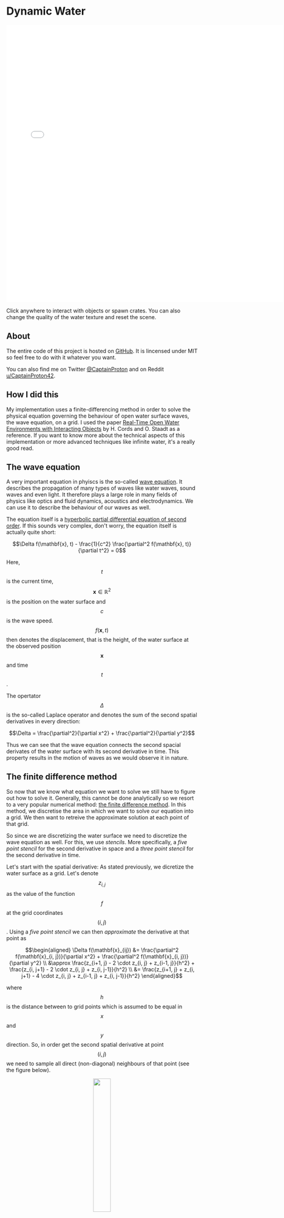 # Dynamic Water

<div align="center"><iframe width="730px" height="730px" frameBorder="0" src="water.html"></iframe></div>

Click anywhere to interact with objects or spawn crates. You can also change the quality of the water texture and reset the scene.

## About

The entire code of this project is hosted on [GitHub](https://github.com/CaptainProton42/DynamicWaterDemo). It is lincensed under MIT so feel free to do with it whatever you want.

You can also find me on Twitter [@CaptainProton](https://twitter.com/CaptainProton42) and on Reddit [u/CaptainProton42](https://www.reddit.com/user/captainproton42).

## How I did this

My implementation uses a finite-differencing method in order to solve the physical equation governing the behaviour of open water surface waves, the wave equation, on a grid. I used the paper [Real-Time Open Water Environments with Interacting Objects](https://www.researchgate.net/publication/221314832_Real-Time_Open_Water_Environments_with_Interacting_Objects) by H. Cords and O. Staadt as a reference. If you want to know more about the technical aspects of this implementation or more advanced techniques like infinite water, it's a really good read.

## The wave equation

A very important equation in phyiscs is the so-called [wave equation](https://en.wikipedia.org/wiki/Wave_equation). It describes the propagation of many types of waves like water waves, sound waves and even light. It therefore plays a large role in many fields of physics like optics and fluid dynamics, acoustics and electrodynamics. We can use it to describe the behaviour of our waves as well.

The equation itself is a [hyperbolic partial differential equation of second order](https://en.wikipedia.org/wiki/Hyperbolic_partial_differential_equation). If this sounds very complex, don't worry, the equation itself is actually quite short:

$$\Delta f(\mathbf{x}, t) - \frac{1}{c^2} \frac{\partial^2 f(\mathbf{x}, t)}{\partial t^2} = 0$$

Here, $$t$$ is the current time, $$\mathbf{x} \in \mathbb{R}^2$$ is the position on the water surface and $$c$$ is the wave speed. $$f(\mathbf{x}, t)$$ then denotes the displacement, that is the height, of the water surface at the observed position $$\mathbf{x}$$ and time $$t$$.

The opertator $$\Delta$$ is the so-called Laplace operator and denotes the sum of the second spatial derivatives in every direction:

$$\Delta = \frac{\partial^2}{\partial x^2} + \frac{\partial^2}{\partial y^2}$$

Thus we can see that the wave equation connects the second spacial derivates of the water surface with its second derivative in time. This property results in the motion of waves as we would observe it in nature.

## The finite difference method

So now that we know what equation we want to solve we still have to figure out how to solve it. Generally, this cannot be done analytically so we resort to a very popular numerical method: [the finite difference method](https://en.wikipedia.org/wiki/Finite_difference_method). In this method, we discretise the area in which we want to solve our equation into a grid. We then want to retreive the approximate solution at each point of that grid.

So since we are discretizing the water surface we need to discretize the wave equation as well. For this, we use *stencils*. More specifically, a *five point stencil* for the second derivative in space and a *three point stencil* for the second derivative in time.

Let's start with the spatial derivative: As stated previously, we dicretize the water surface as a grid. Let's denote $$z_{i, j}$$ as the value of the function $$f$$ at the grid coordinates $$(i, j)$$. Using a *five point stencil* we can then *approximate* the derivative at that point as

$$\begin{aligned}
\Delta f(\mathbf{x}_{ij}) &= \frac{\partial^2 f(\mathbf{x}_{i, j})}{\partial x^2} + \frac{\partial^2 f(\mathbf{x}_{i, j})}{\partial y^2} \\
&\approx \frac{z_{i+1, j} - 2 \cdot z_{i, j} + z_{i-1, j}}{h^2} + \frac{z_{i, j+1} - 2 \cdot z_{i, j} + z_{i, j-1}}{h^2} \\
&= \frac{z_{i+1, j} + z_{i, j+1} - 4 \cdot z_{i, j} + z_{i-1, j} + z_{i, j-1}}{h^2}
\end{aligned}$$

where $$h$$ is the distance between to grid points which is assumed to be equal in $$x$$ and $$y$$ direction. So, in order get the second spatial derivative at point $$(i, j)$$ we need to sample all direct (non-diagonal) neighbours of that point (see the figure below).

<div align="center"><img width="30%" src="https://raw.githubusercontent.com/CaptainProton42/DynamicWaterDemo/media/stencil.png"></div>

However, the wave equation also contains a second time derivative which we need to discretize as well. For the time discretization, we simply use the physics process delta time $$\Delta t$$ (which is a constant in Godot). We use the upper index $$t$$ to denote the point in time. The complete notation is $$z_{i, j}^t$$ for the displacement at grid coordinates $$(i, j)$$ and time $$t$$. In order to now approximate the second time derivate, we can just use the following three-point-stencil:

$$\frac{\partial^2 f(\mathbf{x}, t)}{\partial t^2} \approx \frac{z_{i, j}^{t+1} - 2 \cdot z_{i, j}^t + z_{i, j}^{t-1}}{\Delta t^2}$$

Now that we have dicretized both derivatives, let's just plug them back into the initial wave equation and solve for $$z_{i, j}^{t+1}$$:

$$\begin{align}
0 &= \Delta f(\mathbf{x}, t) - \frac{1}{c^2} \frac{\partial^2 f(\mathbf{x}, t)}{\partial t^2} \\
0 &= \frac{z_{i+1, j} + z_{i, j+1} - 4 \cdot z_{i, j} + z_{i-1, j} + z_{i, j-1}}{h^2} - \frac{1}{c^2} \cdot \frac{z_{i, j}^{t+1} - 2 \cdot z_{i, j}^t + z_{i, j}^{t-1}}{\Delta t^2}\\
z_{i, j}^{t+1} &= a \cdot (z_{i+1, j}^t + z_{i, j+1}^t + z_{i-1, j}^t + z_{i, j-1}^t) + (2 - 4a) \cdot z_{i, j}^t - z_{i, j}^{t-1}
\end{align}$$

where we introduce $$a = \frac{c^2 \Delta t^2}{h^2}$$. In order to obtain a stable simulation, $$a < 0.5$$ needs to hold true. We thus have some limits on our choice of $\Delta t$ and $h$, depending on how fast our waves should propagate. Grids with less points (and thus large $$h$$) are generally more stable but also less accurate. It is desirable to keep $$\Delta t$$ as small as reasonably possible which means high framerates will benefit our simulation.

**Let's break down the final equation:** In order to update and retreive $$z_{i, j}^{t+1}$$, we need to know the grid neighbouring grid values at time $$t$$ as well as the previous displacement values at time $$t$$ and $$t-1$$. We can start our grid from any arbitrary initial conditions and let it evolve over time.

Now that we know the theory, let's get to the actual implementation.

## Implementation of the finite difference method

In order to bring the finite difference method to life, I used fragment shaders. Textures are basically just two-dimensional grids that can hold values (colors) at each grid point (pixel). We make use of this convenient property and simply use a texture as the grid for our finite difference method.

In the editor, I created a new viewport called `SimulationViewport`. This viewport in return contains a `ColorRect` as shown below.

<div align="center"><img width="30%" src="https://raw.githubusercontent.com/CaptainProton42/DynamicWaterDemo/media/implementation.PNG"></div>

I then applied a shader to the `ColorRect` which contains the simulation code. The pixel size of the `ColorRect` thus defines the size of our simulation grid. Two textures are passed as uniforms to this shader: `z_tex` which holds the grid values $$z_{i, j}^t$$ and `z_old_tex` which holds the grid values $$z_{i, j}^{t-1}$$. The resulting values $$z_{i, j}^{t+1}$$ are then rendered to the `ColorRect` by the fragment shader. In order to retreive the current grid values, we can then simply retreive the contents of `SimulationViewport` with a `ViewportTexture`.

The snippet below contains the part of the simulation shader assigned to `ColorRect` which does the heavy lifting:

```
void fragment() {
    float pix_size = 1.0f/grid_points;

    vec4 z = a * (texture(z_tex, UV + vec2(pix_size, 0.0f))
                + texture(z_tex, UV - vec2(pix_size, 0.0f))
		+ texture(z_tex, UV + vec2(0.0f, pix_size)) 
		+ texture(z_tex, UV - vec2(0.0f, pix_size)))
	     + (2.0f - 4.0f * a) * (texture(z_tex, UV))
	     - (texture(old_z_tex, UV));

    float z_new_pos = z.r; // positive waves are stored in the red channel
    float z_new_neg = z.g; // negative waves are stored in the green channel

    ...

    COLOR.r = z_new_pos;
    COLOR.g = z_new_neg;
}
```

*Note that I store "positive" waves in the red and "negative" waves in the green channel. This is not particularly important now and I will explain this later on.*

You can see that we first the neighbouring grid values as well as the current and last values at the grid position and then combine them according to our formula. The resulting value is then assigned to `COLOR`.

We also need a script that updates the simulation as well as grid textures each step. This is done in a script assigned to the `Water` Node. `_update` is called each physics frame:

```
func _update():
    ...
    update_height_map()

    # Render one frame of the simulation viewport to update the simulation
    simulation_viewport.render_target_update_mode = Viewport.UPDATE_ONCE

    # Wait until the frame is rendered
    yield(get_tree(), "idle_frame")
    ...

func update_height_map():
    # Update the height maps
    var img = simulation_texture.get_data() # Get currently rendered map
    # Set current map as old map
    var old_height_map = simulation_material.get_shader_param("z_tex")
    simulation_material.get_shader_param("old_z_tex") \
        .set_data(old_height_map.get_data())
    # Set the current height map from current render
    simulation_material.get_shader_param("z_tex").set_data(img)
```

And that's it for our basic simulation. We now know how to propagate waves along the surface but have yet to create them.

## Creating waves

When considering a boat moving through water, we need to be aware of two "types" of waves, *bow* waves and *stern* waves. Bow waves are created were the the boat's hull pushes away the water. Stern waves, on the other hand, are created behind the boat, where water is rushing back to fill the space the boat previously occupied. We thus create *positive* bow waves in front of the boat and *negative* stern waves behind the boat. Creating positive or negative waves just means manually setting grid points to positive or negative values.

The intensity of both creatd wave types will also depend on the speed of the boat: The faster the boat, the higher the waves.

In order to create waves we first need to know *where* to create them. We thus need to know the intersection of the boat's hull with the water surface.

I used a little trick to accomplish this:

I created a second viewport called `CollisionViewport`. This viewport will hold a texture which contains the intersection areas of all objects with the surface.

I then added a new camera called `CollisionCamera` to `CollisionViewport`. This camera uses on orthogonal projection and has its size set to that of the water surface. The near plane is set to match the water surface and the far plane should be moved sufficiently far away.

<div align="center"><img width="75%" src="https://raw.githubusercontent.com/CaptainProton42/DynamicWaterDemo/media/viewing_frustum.png"></div>

Next, I added a mesh to every node that should be able to create waves and called in `CollisionMesh`. This mesh defines the hull of our boat.

<div align="center"><img width="30%" src="https://raw.githubusercontent.com/CaptainProton42/DynamicWaterDemo/media/collision_mesh.png"></div>

This mesh has a special material: It consists of two passes: The first one is a `ShaderMaterial` with a shader `collision.shader` like this (this can also be done with a `SpatialMaterial` but I find this variant to be more verbose):

```
shader_type spatial;

uniform float speed;

render_mode cull_front;

void fragment() {
    ALBEDO.r = speed;
}
```

The second pass is just a `SpatialMaterial` with albedo set to black and a *higher* render priority (so that front faces are drawn in front of back faces).

The resulting material will draw the *inside* of the mesh whatever color we set from `speed` and the *outside* plain black. Since the camera culls every fragment above the water surface (its near plane), it will draw the colored inside of objects that intersect the surface. The viewport texture will then be black where there is no intersection and colored for all areas where a hull intersects.

We can also give information about the speed of objects to the `CollisionViewport` by setting the `speed` uniform of the shader which will then be written to the red channel.

Now that we have a texture containing the intersection of the boat hull with the surface we can pass this texture to our simulation shader and call it `collision_texture`. We also supply the collision texture from the *last frame* and call it `collision_texture_old`. We then read the red channels of both textures to `collision_state_new` and `collision_state_old`. By comparing these two values, we can differentiate between two important cases:

<div align="center"><img width="40%" src="https://raw.githubusercontent.com/CaptainProton42/DynamicWaterDemo/media/wave_areas.png"></div>

In the figure above, we create positive bow waves in area **a)** and negative stern waves in area **b)**.

I add the following code to the simulation fragment shader:

```
void fragment() {
    ...
    float collision_state_old = texture(old_collision_texture, UV).r;
    float collision_state_new = texture(collision_texture, UV).r;

    if (collision_state_new > 0.0f && collision_state_old == 0.0f) {
        z_new_pos = amplitude * collision_state_new;
    } else if (collision_state_new == 0.0f && collision_state_old > 0.0f) {
        z_new_neg = amplitude * collision_state_old;
    }
    ...
}
```

As noted previously, *positive* waves are created on the red channel and *negative* waves are created on the green channel. This is perfectly fine however, since waves do not interact with each other and can be computed in components which can be added up later (you may now this phenomenon from [Wave interference](https://en.wikipedia.org/wiki/Wave_interference). The actual displacement or wave height can be retreived by subtracting the green channel from the red channel.

I also created a function `update_collision_texture` in the script of the `Water` node which works much like `update_height_map` in order to set `old_collision_texture` and `collision_texture` each frame.

Below is a visualization of the collision texture on the right and the resulting displacement map on the left. You can also watch this visualisation live by making the nodes `CollisionVisualisation` and `SimulationVisualisation` visible when runnning the scene from the editor.

<div align="center"><img width="80%" src="https://github.com/CaptainProton42/DynamicWaterDemo/raw/media/wave_creation.gif"></div>



## Land masses

Other than boats or similar moving objects we can also have land masses like islands interrupting the water surface. These objects obviously don't move but it would still be nice to have them interact with the water by breaking waves, especially since they are often large.

This can be accomplished by passing a third type of texture to the simulation shader. I call it `land_texture`. Since the land masses do not move, this texture can be baked before running the scene (or crudely drawn in Paint, in my case). The land texture used for the demo scene above, for example, simply looks like this:

<div align="center"><img width="30%" src="https://raw.githubusercontent.com/CaptainProton42/DynamicWaterDemo/master/assets/textures/land_texture.png"></div>

The white pixels correspond to land. We can then add a few lines to our simulation shader to prevent waves from passing through the white areas:

```
float land = texture(land_texture, UV).r;
if (land > 0.0f) {
    z_new_pos = 0.0f;
    z_new_neg = 0.0f;
}
```

Our *complete* simulation shader `simulation.shader` now looks like this:

```
shader_type canvas_item;

uniform float a;
uniform float amplitude;
uniform float grid_points;

uniform sampler2D z_tex;
uniform sampler2D old_z_tex;

uniform sampler2D collision_texture;
uniform sampler2D old_collision_texture;

uniform sampler2D land_texture;

void fragment() {
    float pix_size = 1.0f/grid_points;

    vec4 z = a * (texture(z_tex, UV + vec2(pix_size, 0.0f))
	          + texture(z_tex, UV - vec2(pix_size, 0.0f))
	          + texture(z_tex, UV + vec2(0.0f, pix_size)) 
	          + texture(z_tex, UV - vec2(0.0f, pix_size)))
	     + (2.0f - 4.0f * a) * (texture(z_tex, UV))
	     - (texture(old_z_tex, UV));

    float z_new_pos = z.r; // positive waves are stored in the red channel
    float z_new_neg = z.g; // negative waves are stored in the green channel

    float collision_state_old = texture(old_collision_texture, UV).r;
    float collision_state_new = texture(collision_texture, UV).r;

    if (collision_state_new > 0.0f && collision_state_old == 0.0f) {
        z_new_pos = amplitude * collision_state_new;
    } else if (collision_state_new == 0.0f && collision_state_old > 0.0f) {
        z_new_neg = amplitude * collision_state_old;
    }

    float land = texture(land_texture, UV).r;
    if (land > 0.0f) {
        z_new_pos = 0.0f;
        z_new_neg = 0.0f;
    }

    COLOR.r = z_new_pos;
    COLOR.g = z_new_neg;
}
```

We have to implement one last step to make our simulation complete.

## Buoyant RigidBodys

So we can create waves now but in case we want to create an actual boat as a `RigidBody`, it will still simply fall through the water never to be seen again. In order to prevent this, we need to implement some form of buoyancy.

For this, I created a new node, `BuoyancyProbe`. The script of this node is quite short:

```
extends Spatial

export var buoyancy = 5.0
export var drag = 0.18 # Drag factor (total dampening is buoyancy*drag)

var water_node : Node

var force : float = 0.0

var velocity = Vector3(0.0, 0.0, 0.0)
var old_pos = Vector3(0.0, 0.0, 0.0)

func _physics_process(delta):
    if water_node:
        # Approximate the current velocity (needed for drag)
        var pos = global_transform.origin
        velocity = (pos - old_pos) / delta
        old_pos = pos

        # Get height of water at current position and calculate
        # the current displacement.
        var h = water_node.get_height(global_transform.origin)
        var disp = global_transform.origin.y - h
        if (disp < 0):
            force = buoyancy*(-disp - drag * velocity.y)
        else:
            # No force if above water
            force = 0.0
```

The `BuoyancyProve` detects how far it is currently submerged by retreiving the current height of the water surface via the function `get_height` on the `Water` node which is defined as follows:

```
func _physics_process(delta):
    _update(delta)
    surface_data = simulation_texture.get_data().get_data()
	
func get_height(global_pos):
    # Get the height at the 
    var local_pos = to_local(global_pos)

    # Get pixel position
    var y = int((local_pos.x + water_size / 2.0) / water_size * (grid_points))
    var x = int((local_pos.z + water_size / 2.0) / water_size * (grid_points))

    # Just return a very low height when not inside texture
    if x > grid_points - 1 or y > grid_points - 1 or x < 0 or y < 0:
        return -99999.9

    # Get height from surface data (in RGB8 format)
    # This is faster than locking the image and using get_pixel()
    var height = mesh_amplitude * (surface_data[3*(x*(grid_points) + y)] \
    				 - surface_data[3*(x*(grid_points) + y) + 1]) \
				/ 255.0
    return height
```

*I read directly from the raw data of the `SimulationViewport`'s texture so that I don't have to lock the image in order to do a pixel read for every `BuoyancyProbe` in the scene which would get very slow.*

In case the `BuoyancyProbe` detects that it is underwater, it sets its `force` property to a value that depends linearly on the submergence depth (minus some drag). Note, that this is not physically correct as the buoyant force would actually depend on the mass that has been displaced by the body. Archimides does actually look a bit sad:

<div align="center"><img width="30%" src="https://raw.githubusercontent.com/CaptainProton42/DynamicWaterDemo/media/archimedes.png"></div>

However, a linear force will go to zero at the water surface which makes for a much smoother simulation.

We can now add `BuoyancyProbe`s as children to `RigidBody`s that we want to be buoyant at strategic positions and accumulate the resulting forces from a script like this:

```
for i in range(probes.get_child_count()):
    if probes.get_child(i).force > 0.0:
        add_force(Vector3(0.0, \
			  probes.get_child(i).force, \
			  0.0) / probes.get_child_count(), \
		  probes.get_child(i).global_transform.origin \
		  - global_transform.origin)
```

This is where I put the probes on the boat:

<div align="center"><img width="50%" src="https://raw.githubusercontent.com/CaptainProton42/DynamicWaterDemo/media/buoyancy_probes.PNG"></div>

And that's it! Our simulation is complete! We still need to visualize the water surface though by reading from the `SimulationViewport`.

## Graphics

Visualising the water surface is quite easy. We already have the displacement/height map stored in the red and green channels of the `SimulationViewport`'s texture. The idea is to read these values and set the vertex positions and normals of the water surface inside a shader accordingly.

For this, I created a simple cuboid in Blender. I rounded the edges a bit to make it more visually pleasing and then subdivided the top face of the cuboid into a grid. Note that this grid does not need to have the same resolution as the simulation grid as we add detail in the fragment shader. For me, 200 x 200 vertices achieved reasonably pleasing results. I set the vertex colors of the grid vertices (that is the vertices that should actually be displaced) to red while leaving all the other vertices black and mapped the surface so that the UVs on the grid go from 0 to 1 in both directions.

<div style="display: flex">
  <div style="flex: 33.33%; padding: 5px">
    <img src="https://raw.githubusercontent.com/CaptainProton42/DynamicWaterDemo/media/water_mesh_1.PNG" width="100%">
  </div>
  <div style="flex: 33.33%; padding: 5px">
    <img src="https://raw.githubusercontent.com/CaptainProton42/DynamicWaterDemo/media/water_mesh_2.PNG" width="100%">
  </div>
  <div style="flex: 33.33%; padding: 5px">
    <img src="https://raw.githubusercontent.com/CaptainProton42/DynamicWaterDemo/media/water_mesh_3.PNG" width="100%">
  </div>
</div>

I exported the mesh using the [Godot Engine Exporter](https://github.com/godotengine/godot-blender-exporter) for Blender since we need support for vertex colors.

In Godot, I then simply added a shader to the mesh and displaced the vertices by reading from the height map:

```
void vertex() {
    if (COLOR.r > 0.0f && texture(collision_texture, UV).r == 0.0f) {
	vec4 tex = texture(simulation_texture, UV);
	float height = tex.r - tex.g;
	VERTEX.y += amplitude * COLOR.r * height;
    }
}
```

*I also multiplied the resulting height with the vertex color to make the transition a bit smoother towards the edges.*

We add detail by also calculating the normals in the fragment shader:

```
void fragment() {
    if (COLOR.r > 0.0f) {
	float v = COLOR.r;
	vec4 tex = texture(simulation_texture, UV);
	vec4 tex_dx = texture(simulation_texture, UV + vec2(0.01, 0.0));
	vec4 tex_dy = texture(simulation_texture, UV + vec2(0.0, 0.01));
	float height = tex.r - tex.g;
	float height_dx = tex_dx.r - tex_dx.g;
	float height_dy = tex_dy.r - tex_dy.g;
	NORMAL = COLOR.r
		 * normalize(mat3(INV_CAMERA_MATRIX)
		   	     * (vec3(height_dx - height,
			             1.0,
				     height_dx - height)
				/ 0.01))
		 + (1.0f - COLOR.R) * NORMAL;
    }	
    ...
}
```

Note, that in the first line of the vertex shader

```
if (COLOR.r > 0.0f && texture(collision_texture, UV).r == 0.0f) ...
```
we do not only check the vertex color but also the collision texture from `CollisionViewport`. This is to prevent waves from "glitching" through the boat: We do not visualise waves when the boat is currently passing through them. Below is a comparison without and with this tweak in place:

<div style="display: flex">
  <div align="center" style="flex: 50%; padding: 5px">
    <img src="https://raw.githubusercontent.com/CaptainProton42/DynamicWaterDemo/media/water_glitch_1.png" width="50%">
  </div>
  <div align="center" style="flex: 50%; padding: 5px">
    <img src="https://raw.githubusercontent.com/CaptainProton42/DynamicWaterDemo/media/water_glitch_2.png" width="50%">
  </div>
</div>

## Conclusion

I hope this tutorial was somewhat helpful to you. If you'd like, you can leave feedback over at my Twitter: [@CaptainProton24](https://twitter.com/CaptainProton42) or directly on GitHub.

There are still many possibilities to expand this method: Using multiple grids for infinite water surfaces, choosing a more stable integration scheme or more advanced hull modelling. I repeat my advice to read [Real-Time Open Water Environments with Interacting Objects](https://www.researchgate.net/publication/221314832_Real-Time_Open_Water_Environments_with_Interacting_Objects) by H. Cords and O. Staadt for ideas on approaches.
